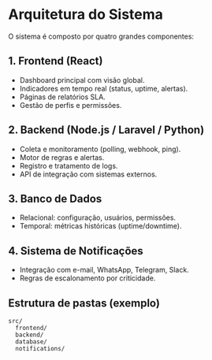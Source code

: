 # Arquitetura do Sistema

O sistema é composto por quatro grandes componentes:

## 1. Frontend (React)
- Dashboard principal com visão global.
- Indicadores em tempo real (status, uptime, alertas).
- Páginas de relatórios SLA.
- Gestão de perfis e permissões.

## 2. Backend (Node.js / Laravel / Python)
- Coleta e monitoramento (polling, webhook, ping).
- Motor de regras e alertas.
- Registro e tratamento de logs.
- API de integração com sistemas externos.

## 3. Banco de Dados
- Relacional: configuração, usuários, permissões.
- Temporal: métricas históricas (uptime/downtime).

## 4. Sistema de Notificações
- Integração com e-mail, WhatsApp, Telegram, Slack.
- Regras de escalonamento por criticidade.

## Estrutura de pastas (exemplo)
```
src/
  frontend/
  backend/
  database/
  notifications/
```
